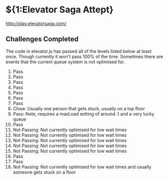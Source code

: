 

# ${1:Elevator Saga Attept}
http://play.elevatorsaga.com/

## Challenges Completed
The code in elevator.js has passed all of the levels listed below at least once. Though currently it won't pass 100% of the time. Sometimes there are events that the current queue system is not optimised for.

1.  Pass
2.  Pass
3.  Pass
4.  Pass
5.  Pass
6.  Pass
7.  Pass
8.  Close: Usually one person that gets stuck, usually on a top floor
9.  Pass: Note, requires a maxLoad setting of around .1 and a very lucky queue
10. Pass
11. Not Passing: Not currently optimised for low wait times
12. Not Passing: Not currently optimised for low wait times
13. Not Passing: Not currently optimised for low wait times
14. Not Passing: Not currently optimised for low wait times
15. Not Passing: Not currently optimised for low wait times
16. Pass
17. Pass
18. Not Passing: Not currently optimised for low wait times and usually someone gets stuck on a floor